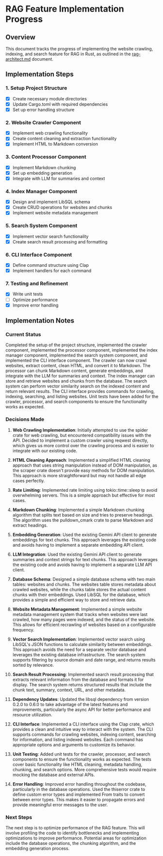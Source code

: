 # RAG Feature Implementation Progress

## Overview
This document tracks the progress of implementing the website crawling, indexing, and search feature for RAG in Rust, as outlined in the [rag-architect.md](./rag-architect.md) document.

## Implementation Steps

### 1. Setup Project Structure
- [x] Create necessary module directories
- [x] Update Cargo.toml with required dependencies
- [x] Set up error handling structure

### 2. Website Crawler Component
- [x] Implement web crawling functionality
- [x] Create content cleaning and extraction functionality
- [x] Implement HTML to Markdown conversion

### 3. Content Processor Component
- [x] Implement Markdown chunking
- [x] Set up embedding generation
- [x] Integrate with LLM for summaries and context

### 4. Index Manager Component
- [x] Design and implement LibSQL schema
- [x] Create CRUD operations for websites and chunks
- [x] Implement website metadata management

### 5. Search System Component
- [x] Implement vector search functionality
- [x] Create search result processing and formatting

### 6. CLI Interface Component
- [x] Define command structure using Clap
- [x] Implement handlers for each command

### 7. Testing and Refinement
- [x] Write unit tests
- [ ] Optimize performance
- [x] Improve error handling

## Implementation Notes

### Current Status
Completed the setup of the project structure, implemented the crawler component, implemented the processor component, implemented the index manager component, implemented the search system component, and implemented the CLI interface component. The crawler can now crawl websites, extract content, clean HTML, and convert it to Markdown. The processor can chunk Markdown content, generate embeddings, and integrate with the LLM for summaries and context. The index manager can store and retrieve websites and chunks from the database. The search system can perform vector similarity search on the indexed content and return relevant results. The CLI interface provides commands for crawling, indexing, searching, and listing websites. Unit tests have been added for the crawler, processor, and search components to ensure the functionality works as expected.

### Decisions Made
1. **Web Crawling Implementation**: Initially attempted to use the spider crate for web crawling, but encountered compatibility issues with the API. Decided to implement a custom crawler using reqwest directly, which gives us more control over the crawling process and is easier to integrate with our existing code.

2. **HTML Cleaning Approach**: Implemented a simplified HTML cleaning approach that uses string manipulation instead of DOM manipulation, as the scraper crate doesn't provide easy methods for DOM manipulation. This approach is more straightforward but may not handle all edge cases perfectly.

3. **Rate Limiting**: Implemented rate limiting using tokio::time::sleep to avoid overwhelming servers. This is a simple approach but effective for most cases.

4. **Markdown Chunking**: Implemented a simple Markdown chunking algorithm that splits text based on size and tries to preserve headings. The algorithm uses the pulldown_cmark crate to parse Markdown and extract headings.

5. **Embedding Generation**: Used the existing Gemini API client to generate embeddings for text chunks. This approach leverages the existing code and avoids having to implement a separate embedding API client.

6. **LLM Integration**: Used the existing Gemini API client to generate summaries and context strings for text chunks. This approach leverages the existing code and avoids having to implement a separate LLM API client.

7. **Database Schema**: Designed a simple database schema with two main tables: websites and chunks. The websites table stores metadata about crawled websites, while the chunks table stores the actual content chunks with their embeddings. Used LibSQL for the database, which provides a simple and efficient way to store and retrieve data.

8. **Website Metadata Management**: Implemented a simple website metadata management system that tracks when websites were last crawled, how many pages were indexed, and the status of the website. This allows for efficient recrawling of websites based on a configurable frequency.

9. **Vector Search Implementation**: Implemented vector search using LibSQL's JSON functions to calculate similarity between embeddings. This approach avoids the need for a separate vector database and leverages the existing database infrastructure. The search system supports filtering by source domain and date range, and returns results sorted by relevance.

10. **Search Result Processing**: Implemented search result processing that extracts relevant information from the database and formats it for display. The search system returns structured results that include the chunk text, summary, context, URL, and other metadata.

11. **Dependency Updates**: Updated the libsql dependency from version 0.2.0 to 0.6.0 to take advantage of the latest features and improvements, particularly the async API for better performance and resource utilization.

12. **CLI Interface**: Implemented a CLI interface using the Clap crate, which provides a clean and intuitive way to interact with the system. The CLI supports commands for crawling websites, indexing content, searching for information, and listing indexed websites. Each command has appropriate options and arguments to customize its behavior.

13. **Unit Testing**: Added unit tests for the crawler, processor, and search components to ensure the functionality works as expected. The tests cover basic functionality like HTML cleaning, metadata handling, chunking, and search options. More comprehensive tests would require mocking the database and external APIs.

14. **Error Handling**: Improved error handling throughout the codebase, particularly in the database operations. Used the thiserror crate to define custom error types and implemented From traits to convert between error types. This makes it easier to propagate errors and provide meaningful error messages to the user.

### Next Steps
The next step is to optimize performance of the RAG feature. This will involve profiling the code to identify bottlenecks and implementing optimizations to improve performance. Potential areas for optimization include the database operations, the chunking algorithm, and the embedding generation process. 